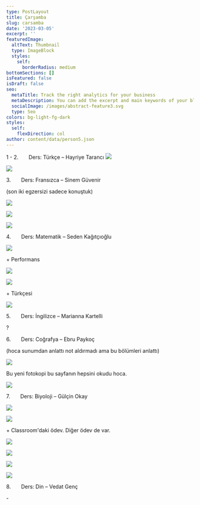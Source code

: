 ```yaml
---
type: PostLayout
title: Çarşamba
slug: carsamba
date: '2023-03-05'
excerpt: ''
featuredImage:
  altText: Thumbnail
  type: ImageBlock
  styles:
    self:
      borderRadius: medium
bottomSections: []
isFeatured: false
isDraft: false
seo:
  metaTitle: Track the right analytics for your business
  metaDescription: You can add the excerpt and main keywords of your blog post here.
  socialImage: /images/abstract-feature3.svg
  type: Seo
colors: bg-light-fg-dark
styles:
  self:
    flexDirection: col
author: content/data/person5.json
---
```

1 - 2.      
Ders: Türkçe – Hayriye Tarancı
![](/images/WhatsApp%20Image%202025-03-05%20at%2022.05.30%20\(1\).jpeg)

![](/images/WhatsApp%20Image%202025-03-05%20at%2022.05.30%20\(2\).jpeg)

3.      
Ders: Fransızca – Sinem Güvenir

(son iki egzersizi sadece konuştuk)

![](/images/WhatsApp%20Image%202025-03-05%20at%2022.05.30.jpeg)

![](/images/WhatsApp%20Image%202025-03-05%20at%2022.05.29%20\(3\).jpeg)

![](/images/WhatsApp%20Image%202025-03-05%20at%2022.05.29%20\(2\).jpeg)

4.      
Ders: Matematik – Seden Kağıtçıoğlu

![](/images/WhatsApp%20Image%202025-03-05%20at%2022.05.29%20\(1\).jpeg)

\+ Performans

![](/images/WhatsApp%20Image%202025-03-05%20at%2022.05.13%20\(2\).jpeg)

![](/images/WhatsApp%20Image%202025-03-05%20at%2022.05.13%20\(1\).jpeg)

\+ Türkçesi

![](/images/matematik_9_2-1.jpg)

5.      
Ders: İngilizce – Marianna Kartelli

?

6.      
Ders: Coğrafya – Ebru Paykoç

(hoca sunumdan anlattı not aldırmadı ama bu bölümleri anlattı)

![](/images/WhatsApp%20Image%202025-03-05%20at%2022.05.29.jpeg)

Bu yeni fotokopi bu sayfanın hepsini okudu hoca.

![](/images/WhatsApp%20Image%202025-03-05%20at%2022.05.19.jpeg)

7.      
Ders: Biyoloji – Gülçin Okay

![](/images/WhatsApp%20Image%202025-03-05%20at%2022.05.13.jpeg)

![](/images/WhatsApp%20Image%202025-03-05%20at%2022.05.12.jpeg)

\+ Classroom'daki ödev.  Diğer ödev de var.

![](/images/WhatsApp%20Image%202025-03-05%20at%2022.05.06%20\(2\).jpeg)

![](/images/WhatsApp%20Image%202025-03-05%20at%2022.05.06%20\(1\).jpeg)

![](/images/WhatsApp%20Image%202025-03-05%20at%2022.05.06.jpeg)

![](/images/WhatsApp%20Image%202025-03-05%20at%2022.05.03.jpeg)

8.      
Ders: Din – Vedat Genç

\-

 
